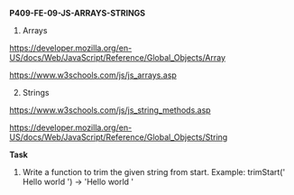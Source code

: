 **P409-FE-09-JS-ARRAYS-STRINGS**

1. Arrays

https://developer.mozilla.org/en-US/docs/Web/JavaScript/Reference/Global_Objects/Array

https://www.w3schools.com/js/js_arrays.asp

2. Strings

https://www.w3schools.com/js/js_string_methods.asp

https://developer.mozilla.org/en-US/docs/Web/JavaScript/Reference/Global_Objects/String


**Task**

1. Write a function to trim the given string from start. Example: trimStart('   Hello world   ') -> 'Hello world   '
